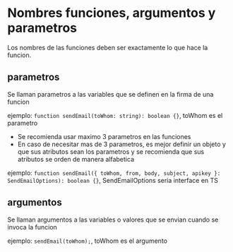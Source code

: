# Nombres funciones, argumentos y parametros

Los nombres de las funciones deben ser exactamente lo que hace la funcion.

## parametros

Se llaman parametros a las variables que se definen en la firma de una funcion

ejemplo: `function sendEmail(toWhom: string): boolean {}`, toWhom es el parametro

- Se recomienda usar maximo 3 parametros en las funciones
- En caso de necesitar mas de 3 parametros, es mejor definir un objeto y que sus atributos sean los parametros y se recomienda
que sus atributos se orden de manera alfabetica

ejemplo: `function sendEmail({ toWhom, from, body, subject, apikey }: SendEmailOptions): boolean {}`, SendEmailOptions seria interface en TS

## argumentos

Se llaman argumentos a las variables o valores que se envian cuando se invoca la funcion

ejemplo: `sendEmail(toWhom);`, toWhom es el argumento
